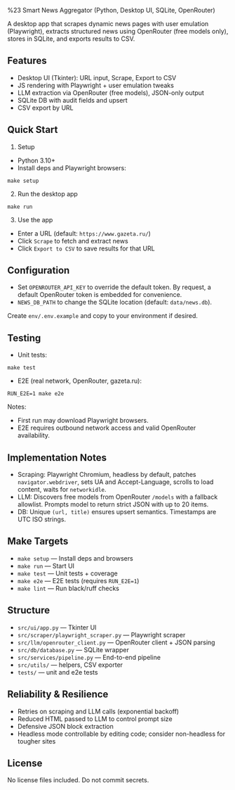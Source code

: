 %23 Smart News Aggregator (Python, Desktop UI, SQLite, OpenRouter)

A desktop app that scrapes dynamic news pages with user emulation (Playwright), extracts structured news using OpenRouter (free models only), stores in SQLite, and exports results to CSV.

## Features
- Desktop UI (Tkinter): URL input, Scrape, Export to CSV
- JS rendering with Playwright + user emulation tweaks
- LLM extraction via OpenRouter (free models), JSON-only output
- SQLite DB with audit fields and upsert
- CSV export by URL

## Quick Start

1) Setup

- Python 3.10+
- Install deps and Playwright browsers:

```
make setup
```

2) Run the desktop app

```
make run
```

3) Use the app

- Enter a URL (default: `https://www.gazeta.ru/`)
- Click `Scrape` to fetch and extract news
- Click `Export to CSV` to save results for that URL

## Configuration
- Set `OPENROUTER_API_KEY` to override the default token. By request, a default OpenRouter token is embedded for convenience.
- `NEWS_DB_PATH` to change the SQLite location (default: `data/news.db`).

Create `env/.env.example` and copy to your environment if desired.

## Testing

- Unit tests:
```
make test
```

- E2E (real network, OpenRouter, gazeta.ru):
```
RUN_E2E=1 make e2e
```

Notes:
- First run may download Playwright browsers.
- E2E requires outbound network access and valid OpenRouter availability.

## Implementation Notes
- Scraping: Playwright Chromium, headless by default, patches `navigator.webdriver`, sets UA and Accept-Language, scrolls to load content, waits for `networkidle`.
- LLM: Discovers free models from OpenRouter `/models` with a fallback allowlist. Prompts model to return strict JSON with up to 20 items.
- DB: Unique `(url, title)` ensures upsert semantics. Timestamps are UTC ISO strings.

## Make Targets
- `make setup` — Install deps and browsers
- `make run` — Start UI
- `make test` — Unit tests + coverage
- `make e2e` — E2E tests (requires `RUN_E2E=1`)
- `make lint` — Run black/ruff checks

## Structure
- `src/ui/app.py` — Tkinter UI
- `src/scraper/playwright_scraper.py` — Playwright scraper
- `src/llm/openrouter_client.py` — OpenRouter client + JSON parsing
- `src/db/database.py` — SQLite wrapper
- `src/services/pipeline.py` — End-to-end pipeline
- `src/utils/` — helpers, CSV exporter
- `tests/` — unit and e2e tests

## Reliability & Resilience
- Retries on scraping and LLM calls (exponential backoff)
- Reduced HTML passed to LLM to control prompt size
- Defensive JSON block extraction
- Headless mode controllable by editing code; consider non-headless for tougher sites

## License
No license files included. Do not commit secrets.
